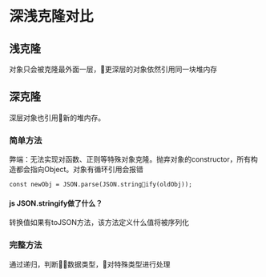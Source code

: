 # 深浅克隆对比

## 浅克隆

对象只会被克隆最外面一层，更深层的对象依然引用同一块堆内存

## 深克隆

深层对象也引用新的堆内存。

### 简单方法

弊端：无法实现对函数、正则等特殊对象克隆。抛弃对象的constructor，所有构造都会指向Object。对象有循环引用会报错

```
const newObj = JSON.parse(JSON.stringify(oldObj));
```

#### js JSON.stringify做了什么？

转换值如果有toJSON方法，该方法定义什么值将被序列化


### 完整方法

通过递归，判断数据类型，对特殊类型进行处理



